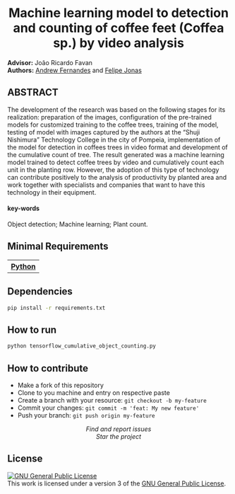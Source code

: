 <h1 id="title" align="center">Machine learning model to detection and counting of coffee feet (Coffea sp.) by
video analysis</h1>

**Advisor:** João Ricardo Favan <br />
**Authors:** <a href="https://github.com/andrew8gmf">Andrew Fernandes</a> and <a href="https://github.com/felipenjonas">Felipe Jonas</a>

<h2 id="abstract">ABSTRACT</h2>
The development of the research was based on the following stages
for its realization: preparation of the images, configuration of the pre-trained models for
customized training to the coffee trees, training of the model, testing of model with images
captured by the authors at the “Shuji Nishimura” Technology College in the city of Pompeia,
implementation of the model for detection in coffees trees in video format and development of
the cumulative count of tree. The result generated was a machine learning model trained to
detect coffee trees by video and cumulatively count each unit in the planting row. However, the
adoption of this type of technology can contribute positively to the analysis of productivity by
planted area and work together with specialists and companies that want to have this
technology in their equipment.

#### key-words
Object detection; Machine learning; Plant count.

<h2 id="minimal-requirements">Minimal Requirements</h2>
    <table>
    <tr>
        <th>
            <a href="https://www.python.org/">
            Python
          </a>
        </th>
    </tr>
    </table>

<h2 id="dependencies">Dependencies</h2>

```sh
pip install -r requirements.txt
```

<h2 id="how-to-run">How to run</h2>

```sh
python tensorflow_cumulative_object_counting.py
```

<h2 id="how-to-contribute">How to contribute</h2>

- Make a fork of this repository
- Clone to you machine and entry on respective paste
- Create a branch with your resource: `git checkout -b my-feature`
- Commit your changes: `git commit -m 'feat: My new feature'`
- Push your branch: `git push origin my-feature`

<p align="center">
<i> Find and report issues</i><br />
<i> Star the project</i><br />
</p>

<h2 id="license">License</h2>

<a rel="license" href="https://www.gnu.org/licenses/gpl-3.0.pt-br.html"><img alt="GNU General Public License" style="border-width:0" src="https://www.gnu.org/graphics/gplv3-127x51.png"/></a><br />This work is licensed under a version 3 of the <a rel="license" href="https://www.gnu.org/licenses/gpl-3.0.pt-br.html">GNU General Public License</a>.
